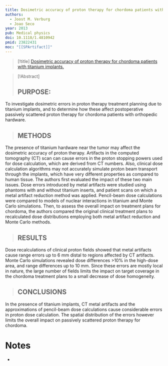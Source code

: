 ```yaml
---
title: Dosimetric accuracy of proton therapy for chordoma patients with titanium implants.
authors:
  - Joost M. Verburg
  - Joao Seco
year: 2013
pub: Medical physics
doi: 10.1118/1.4810942
pmid: 23822431
moc: "[[SPArtifact]]"
---
```

>[!title]
[Dosimetric accuracy of proton therapy for chordoma patients with titanium implants.](https://pubmed.ncbi.nlm.nih.gov/23822431/)


>[!Abstract]
>## PURPOSE: 
To investigate dosimetric errors in proton therapy treatment planning due to titanium implants, and to determine how these affect postoperative passively scattered proton therapy for chordoma patients with orthopedic hardware.
>## METHODS
The presence of titanium hardware near the tumor may affect the dosimetric accuracy of proton therapy. Artifacts in the computed tomography (CT) scan can cause errors in the proton stopping powers used for dose calculation, which are derived from CT numbers. Also, clinical dose calculation algorithms may not accurately simulate proton beam transport through the implants, which have very different properties as compared to human tissue. The authors first evaluated the impact of these two main issues. Dose errors introduced by metal artifacts were studied using phantoms with and without titanium inserts, and patient scans on which a metal artifact reduction method was applied. Pencil-beam dose calculations were compared to models of nuclear interactions in titanium and Monte Carlo simulations. Then, to assess the overall impact on treatment plans for chordoma, the authors compared the original clinical treatment plans to recalculated dose distributions employing both metal artifact reduction and Monte Carlo methods. 
>## RESULTS
Dose recalculations of clinical proton fields showed that metal artifacts cause range errors up to 6 mm distal to regions affected by CT artifacts. Monte Carlo simulations revealed dose differences >10% in the high-dose area, and range differences up to 10 mm. Since these errors are mostly local in nature, the large number of fields limits the impact on target coverage in the chordoma treatment plans to a small decrease of dose homogeneity. 
>## CONCLUSIONS
In the presence of titanium implants, CT metal artifacts and the approximations of pencil-beam dose calculations cause considerable errors in proton dose calculation. The spatial distribution of the errors however limits the overall impact on passively scattered proton therapy for chordoma.

# Notes
- 